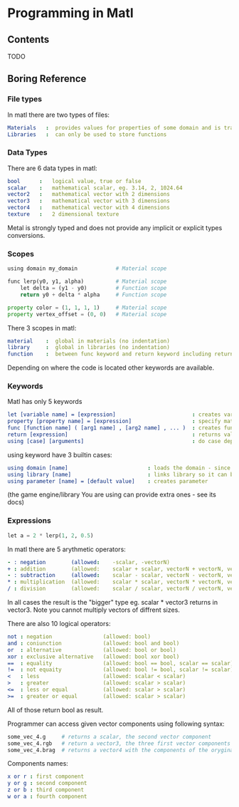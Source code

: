# Programming in Matl
## Contents
TODO
## Boring Reference
### File types
In matl there are two types of files:  
```yaml
Materials   :  provides values for properties of some domain and is translated into a fully functional shader code
Libraries   :  can only be used to store functions
```

### Data Types
There are 6 data types in matl:
```yaml
bool      :   logical value, true or false
scalar    :   mathematical scalar, eg. 3.14, 2, 1024.64
vector2   :   mathematical vector with 2 dimensions
vector3   :   mathematical vector with 3 dimensions
vector4   :   mathematical vector with 4 dimensions
texture   :   2 dimensional texture
```
Metal is strongly typed and does not provide any implicit or explicit types conversions.

### Scopes
```python
using domain my_domain            # Material scope

func lerp(y0, y1, alpha)          # Material scope
    let delta = (y1 - y0)         # Function scope
    return y0 + delta * alpha     # Function scope

property color = (1, 1, 1, 1)     # Material scope
property vertex_offset = (0, 0)   # Material scope
```
There 3 scopes in matl:  
```yaml
material    :  global in materials (no indentation)
library     :  global in libraries (no indentation)
function    :  between func keyword and return keyword including return (requires consistent indentation)
```  
Depending on where the code is located other keywords are available.

### Keywords
Matl has only 5 keywords
```yaml
let [variable name] = [expression]                        : creates variable                                     (available in material and functions scopes)
property [property name] = [expression]                   : specify math equation for given property             (available in material scope)
func [function name] ( [arg1 name] , [arg2 name] , ... )  : creates function, opens the function scope           (available in material and library scopes)
return [expression]                                       : returns value from function, end the function scope  (available in function scope)
using [case] [arguments]                                  : do case dependant things                             (available in material and library scopes)
```
using keyword have 3 builtin cases:
```yaml
using domain [name]                         : loads the domain - since this line material can use property keyword (available in materials)
using library [name]                        : links library so it can be used in this material/library             (available in materials and libraries)
using parameter [name] = [default value]    : creates parameter                                                    (available in materials)
```
(the game engine/library You are using can provide extra ones - see its docs)

### Expressions
```python
let a = 2 * lerp(1, 2, 0.5)
```

In matl there are 5 arythmetic operators: 
```yaml
- : negation        (allowed:    -scalar, -vectorN)
+ : addition        (allowed:    scalar + scalar, vectorN + vectorN, vectorN + scalar, commutative)
- : subtraction     (allowed:    scalar - scalar, vectorN - vectorN, vectorN - scalar)
* : multiplication  (allowed:    scalar * scalar, vectorN * vectorN, vectorN * scalar, commutative)
/ : division        (allowed:    scalar / scalar, vectorN / vectorN, vectorN / scalar)
```
In all cases the result is the "bigger" type eg. scalar * vector3 returns in vector3.
Note you cannot multiply vectors of diffrent sizes.

There are also 10 logical operators:
```yaml
not : negation                (allowed: bool)
and : coniunction             (allowed: bool and bool)
or  : alternative             (allowed: bool or bool)
xor : exclusive alternative   (allowed: bool xor bool)
==  : equality                (allowed: bool == bool, scalar == scalar)
!=  : not equaity             (allowed: bool != bool, scalar != scalar)
<   : less                    (allowed: scalar < scalar)
>   : greater                 (allowed: scalar > scalar)
<=  : less or equal           (allowed: scalar > scalar)
>=  : greater or equal        (allowed: scalar > scalar)
```
All of those return bool as result.

Programmer can access given vector components using following syntax:
```python
some_vec_4.g     # returns a scalar, the second vector component
some_vec_4.rgb   # return a vector3, the three first vector components
some_vec_4.brag  # returns a vector4 with the components of the oryginal vector in given order
```
Components names:
```yaml
x or r : first component
y or g : second component
z or b : third component
w or a : fourth component
```








